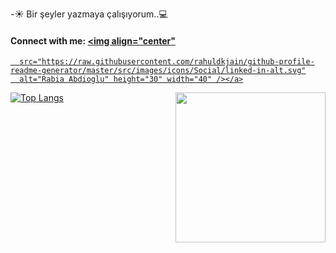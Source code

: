 
-:sunny: Bir şeyler yazmaya çalışıyorum..:computer:

#### Connect with me: <a href="https://www.linkedin.com/in/rabiaabdioglu/" target="blank"><img align="center"
      src="https://raw.githubusercontent.com/rahuldkjain/github-profile-readme-generator/master/src/images/icons/Social/linked-in-alt.svg"
      alt="Rabia Abdioglu" height="30" width="40" /></a>
  

<img align= "right" width= "240" src= "https://pa1.narvii.com/6580/8098c6e9207376889eeb0532d9f5a0723c4d73f5_hq.gif"/>













[![Top Langs](https://github-readme-stats.vercel.app/api/top-langs/?username=rabiaabdioglu&layout=compact)](https://github.com/rabiaabdioglu)
